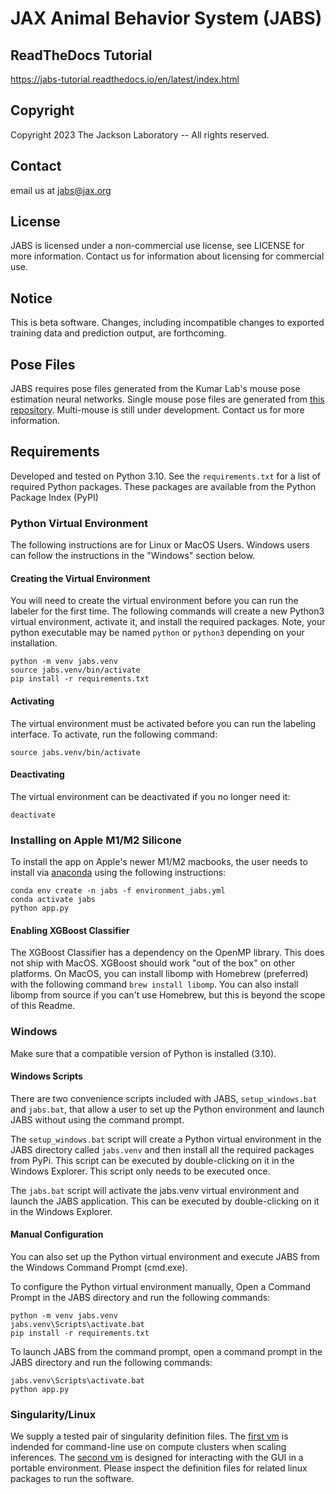 # JAX Animal Behavior System (JABS)

## ReadTheDocs Tutorial

https://jabs-tutorial.readthedocs.io/en/latest/index.html

## Copyright

Copyright 2023 The Jackson Laboratory -- All rights reserved.

## Contact

email us at jabs@jax.org

## License

JABS is licensed under a non-commercial use license, see LICENSE for more 
information. Contact us for information about licensing for commercial use.

## Notice

This is beta software. Changes, including incompatible changes to exported
training data and prediction output, are forthcoming.

## Pose Files

JABS requires pose files generated from the Kumar Lab's mouse pose 
estimation neural networks. Single mouse pose files are generated from [this repository](https://github.com/KumarLabJax/deep-hrnet-mouse). Multi-mouse is still under development. Contact us for more information.

## Requirements
Developed and tested on Python 3.10. See the `requirements.txt` 
for a list of required Python packages. These packages are available from the 
Python Package Index (PyPI)

### Python Virtual Environment

The following instructions are for Linux or MacOS Users. Windows users can 
follow the instructions in the "Windows" section below.

#### Creating the Virtual Environment

You will need to create the virtual environment before you can run the labeler 
for the first time. The following commands will create a new Python3 virtual 
environment, activate it, and install the required packages. Note, your python 
executable may be named `python` or `python3` depending on your installation.

```commandline
python -m venv jabs.venv
source jabs.venv/bin/activate
pip install -r requirements.txt
```

#### Activating 

The virtual environment must be activated before you can run the labeling 
interface. To activate, run the following command:

```commandline
source jabs.venv/bin/activate
```

#### Deactivating

The virtual environment can be deactivated if you no longer need it:

```commandline
deactivate
```

### Installing on Apple M1/M2 Silicone

To install the app on Apple's newer M1/M2 macbooks, the user needs to install via [anaconda](https://www.anaconda.com/download#macos)
using the following instructions:

```commandline
conda env create -n jabs -f environment_jabs.yml
conda activate jabs 
python app.py 
```

#### Enabling XGBoost Classifier

The XGBoost Classifier has a dependency on the OpenMP library. This does
not ship with MacOS. XGBoost should work "out of the box" on other platforms. 
On MacOS, you can install libomp with Homebrew (preferred) with the following 
command `brew install libomp`. You can also install libomp from source if you 
can't use Homebrew, but this is beyond the scope of this Readme.  

### Windows

Make sure that a compatible version of Python is installed (3.10).

#### Windows Scripts

There are two convenience scripts included with JABS, `setup_windows.bat` and 
`jabs.bat`, that allow a user to set up the Python environment and launch 
JABS without using the command prompt.

The `setup_windows.bat` script will create a Python virtual 
environment in the JABS directory called `jabs.venv` and then install all 
the required packages from PyPi. This script can be executed by double-clicking 
on it in the Windows Explorer. This script only needs to be executed once.

The `jabs.bat` script will activate the jabs.venv virtual environment and 
launch the JABS application. This can be executed by double-clicking on it in 
the Windows Explorer.

#### Manual Configuration

You can also set up the Python virtual environment and execute JABS from the 
Windows Command Prompt (cmd.exe). 

To configure the Python virtual environment manually, Open a Command Prompt in 
the JABS directory and run the following commands:
```commandline
python -m venv jabs.venv
jabs.venv\Scripts\activate.bat
pip install -r requirements.txt
```

To launch JABS from the command prompt, open a command prompt in the JABS 
directory and run the following commands:
```commandline
jabs.venv\Scripts\activate.bat
python app.py
```

### Singularity/Linux

We supply a tested pair of singularity definition files. The [first vm](vm/behavior-classifier-vm.def) is indended for command-line use on compute clusters when scaling inferences. The [second vm](vm/behavior-classifier-gui-vm.def) is designed for interacting with the GUI in a portable environment. Please inspect the definition files for related linux packages to run the software.

